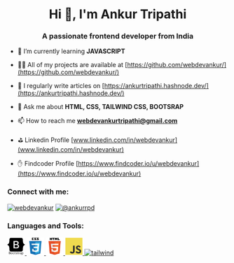 <h1 align="center">Hi 👋, I'm Ankur Tripathi</h1>
<h3 align="center">A passionate frontend developer from India</h3>

- 🌱 I’m currently learning **JAVASCRIPT**

- 👨‍💻 All of my projects are available at [https://github.com/webdevankur/](https://github.com/webdevankur/)

- 📝 I regularly write articles on [https://ankurtripathi.hashnode.dev/](https://ankurtripathi.hashnode.dev/)

- 💬 Ask me about **HTML, CSS, TAILWIND CSS, BOOTSRAP**

- 📫 How to reach me **webdevankurtripathi@gmail.com**

- ⛳ Linkedin Profile [www.linkedin.com/in/webdevankur](www.linkedin.com/in/webdevankur)

- ✋ Findcoder Profile [https://www.findcoder.io/u/webdevankur](https://www.findcoder.io/u/webdevankur)

<h3 align="left">Connect with me:</h3>
<p align="left">
<a href="https://linkedin.com/in/webdevankur" target="blank"><img align="center" src="https://raw.githubusercontent.com/rahuldkjain/github-profile-readme-generator/master/src/images/icons/Social/linked-in-alt.svg" alt="webdevankur" height="30" width="40" /></a>
<a href="https://hashnode.com/@ankurrpd" target="blank"><img align="center" src="https://raw.githubusercontent.com/rahuldkjain/github-profile-readme-generator/master/src/images/icons/Social/hashnode.svg" alt="@ankurrpd" height="30" width="40" /></a>
</p>

<h3 align="left">Languages and Tools:</h3>
<p align="left"> <a href="https://getbootstrap.com" target="_blank" rel="noreferrer"> <img src="https://raw.githubusercontent.com/devicons/devicon/master/icons/bootstrap/bootstrap-plain-wordmark.svg" alt="bootstrap" width="40" height="40"/> </a> <a href="https://www.w3schools.com/css/" target="_blank" rel="noreferrer"> <img src="https://raw.githubusercontent.com/devicons/devicon/master/icons/css3/css3-original-wordmark.svg" alt="css3" width="40" height="40"/> </a> <a href="https://www.w3.org/html/" target="_blank" rel="noreferrer"> <img src="https://raw.githubusercontent.com/devicons/devicon/master/icons/html5/html5-original-wordmark.svg" alt="html5" width="40" height="40"/> </a> <a href="https://developer.mozilla.org/en-US/docs/Web/JavaScript" target="_blank" rel="noreferrer"> <img src="https://raw.githubusercontent.com/devicons/devicon/master/icons/javascript/javascript-original.svg" alt="javascript" width="40" height="40"/> </a> <a href="https://tailwindcss.com/" target="_blank" rel="noreferrer"> <img src="https://www.vectorlogo.zone/logos/tailwindcss/tailwindcss-icon.svg" alt="tailwind" width="40" height="40"/> </a> </p>
